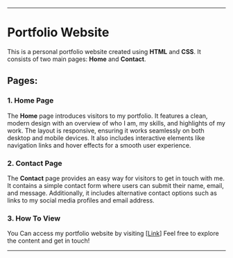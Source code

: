 
---

# Portfolio Website

This is a personal portfolio website created using **HTML** and **CSS**. It consists of two main pages: **Home** and **Contact**.

## Pages:

### 1. **Home Page**
The **Home** page introduces visitors to my portfolio. It features a clean, modern design with an overview of who I am, my skills, and highlights of my work. The layout is responsive, ensuring it works seamlessly on both desktop and mobile devices. It also includes interactive elements like navigation links and hover effects for a smooth user experience.

### 2. **Contact Page**
The **Contact** page provides an easy way for visitors to get in touch with me. It contains a simple contact form where users can submit their name, email, and message. Additionally, it includes alternative contact options such as links to my social media profiles and email address.

### 3. How To View
You Can access my portfolio website by visiting [[Link](https://sriram1307k.github.io/portfolio-simple-website/)] Feel free to explore the content and get in touch!

---
